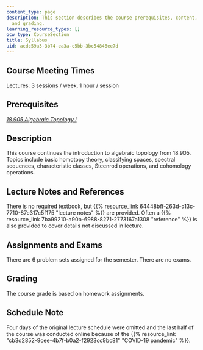 ```yaml
---
content_type: page
description: This section describes the course prerequisites, content, requirements,
  and grading.
learning_resource_types: []
ocw_type: CourseSection
title: Syllabus
uid: acdc59a3-3b74-ea3a-c5bb-3bc54846ee7d
---
```


Course Meeting Times
--------------------

Lectures: 3 sessions / week, 1 hour / session

Prerequisites
-------------

[_18.905 Algebraic Topology I_](/courses/18-905-algebraic-topology-i-fall-2016)

Description
-----------

This course continues the introduction to algebraic topology from 18.905. Topics include basic homotopy theory, classifying spaces, spectral sequences, characteristic classes, Steenrod operations, and cohomology operations.

Lecture Notes and References
----------------------------

There is no required textbook, but {{% resource_link 64448bff-263d-c13c-7710-87c317c5f175 "lecture notes" %}} are provided. Often a {{% resource_link 7ba99210-a90b-6988-8271-2773167a1308 "reference" %}} is also provided to cover details not discussed in lecture.

Assignments and Exams
---------------------

There are 6 problem sets assigned for the semester. There are no exams.

Grading
-------

The course grade is based on homework assignments.

Schedule Note
-------------

Four days of the original lecture schedule were omitted and the last half of the course was conducted online because of the {{% resource_link "cb3d2852-9cee-4b7f-b0a2-f2923cc9bc81" "COVID-19 pandemic" %}}.